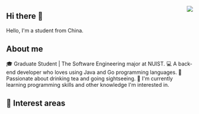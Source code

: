 <a href="https://github.com/a-little-fool"><img align='right' src="https://github-readme-stats.vercel.app/api?username=a-little-fool&show_icons=true&theme=radical&count_private=true"></a>

## Hi there 👋
Hello, I'm a student from China. 

## About me
🎓 Graduate Student | The Software Engineering major at NUIST.
💻 A back-end developer who loves using Java and Go programming languages.
🌱 Passionate about drinking tea and going sightseeing.
🚀 I'm currently learning programming skills and other knowledge I'm interested in.

## 🍃 Interest areas
